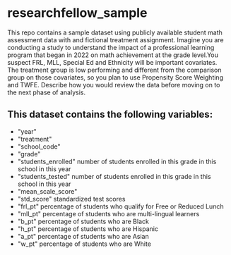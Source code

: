 # researchfellow_sample
This repo contains a sample dataset using publicly available student math assessment data with and fictional treatment assignment. Imagine you are conducting a study to understand the impact of a professional learning program that began in 2022 on math achievement at the grade level.You suspect FRL, MLL, Special Ed and Ethnicity will be important covariates.  The treatment group is low performing and different from the comparison group on those covariates, so you plan to use Propensity Score Weighting and TWFE.  Describe how you would review the data before moving on to the next phase of analysis.

## This dataset contains the following variables:
* "year"             
* "treatment"         
* "school_code"
* "grade"
* "students_enrolled" number of students enrolled in this grade in this school in this year
* "students_tested"  number of students enrolled in this grade in this school in this year
* "mean_scale_score"  
* "std_score" standardized test scores
* "frl_pt" percentage of students who qualify for Free or Reduced Lunch
* "mll_pt" percentage of students who are multi-lingual learners           
* "b_pt" percentage of students who are Black
* "h_pt" percentage of students who are Hispanic
* "a_pt" percentage of students who are Asian
* "w_pt" percentage of students who are White

